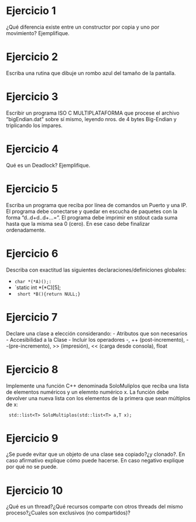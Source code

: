 # Ejercicio 1
¿Qué diferencia existe entre un constructor por copia y uno por movimiento? Ejemplifique.

# Ejercicio 2
Escriba una rutina que dibuje un rombo azul del tamaño de la pantalla.

# Ejercicio 3
Escribir un programa ISO C MULTIPLATAFORMA que procese el archivo “bigEndian.dat” sobre sí mismo, leyendo nros. de 4 bytes Big-Endian y triplicando los impares.

# Ejercicio 4
Qué es un Deadlock? Ejemplifique.

# Ejercicio 5
Escriba un programa que reciba por línea de comandos un Puerto y una IP. El programa debe conectarse y quedar en escucha de paquetes con la forma 
“d..d+d..d+...=”. El programa debe imprimir en stdout cada suma hasta que la misma sea 0 (cero). En ese caso debe finalizar ordenadamente.

# Ejercicio 6
Describa con exactitud las siguientes declaraciones/definiciones globales: 
  *  `char *(*A)();:` 
  *  `static int *(*C)[5];
  *  ` short *B(){return NULL;}`

# Ejercicio 7
Declare una clase a elección considerando: - Atributos que son necesarios - Accesibilidad a la Clase - Incluir los operadores -, 
++ (post-incremento), --(pre-incremento), >> (impresión), << (carga desde consola), float

# Ejercicio 8
 Implemente una función C++ denominada SoloMuliplos que reciba una lista de elementos numéricos y un elemnto numérico x. La función debe devolver una nueva 
 lista con los elementos de la primera que sean múltiplos de x:
 
 ` std::list<T> SoloMultiplos(std::list<T> a,T x);`
 
# Ejercicio 9 
  ¿Se puede evitar que un objeto de una clase sea copiado?¿y clonado?. En caso afirmativo explique cómo puede hacerse. En caso negativo explique por qué no 
  se puede.
# Ejercicio 10 
 ¿Qué es un thread?¿Qué recursos comparte con otros threads del mismo proceso?¿Cuales son exclusivos (no compartidos)?
